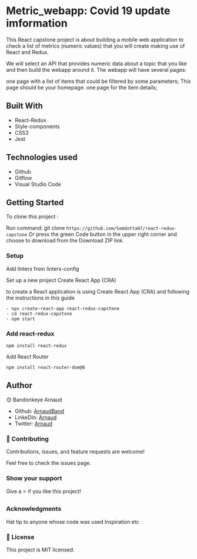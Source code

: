 # Metric_webapp: Covid 19 update imformation


This React capstone project is about building a mobile web application to check a list of metrics (numeric values) that you will create making use of React and Redux.

We will select an API that provides numeric data about a topic that you like and then build the webapp around it. The webapp will have several pages:

one page with a list of items that could be filtered by some parameters; This page should be your homepage.
one page for the item details;

## Built With

- React-Redux
- Style-components
- CSS3
- Jest

## Technologies used

- Github
- Gitflow
- Visual Studio Code

## Getting Started

To clone this project :

Run command: git clone `https://github.com/Somdotta07/react-redux-capstone`
Or press the green Code button in the upper right corner and choose to download from the Download ZIP link.

### Setup

Add linters from linters-config

Set up a new project Create React App (CRA)

to create a React application is using Create React App (CRA) and following the instructions in this guide

```
- npx create-react-app react-redux-capstone
- cd react-redux-capstone
- npm start
```

### Add react-redux

`npm install react-redux`

Add React Router

`npm install react-router-dom@6`

## Author 

😊 Bandonkeye Arnaud

- Github: [ArnaudBand](https://github.com/ArnaudBand)
- LinkeDIn: [Arnaud](https://www.linkedin.com/in/arnaudbandonkeye/)
- Twitter: [Arnaud](https://www.twitter.com/@ba104781)

### 🤝 Contributing

Contributions, issues, and feature requests are welcome!

Feel free to check the issues page.

### Show your support

Give a ⭐️ if you like this project!

### Acknowledgments

Hat tip to anyone whose code was used
Inspiration
etc

### 📝 License

This project is MIT licensed.
